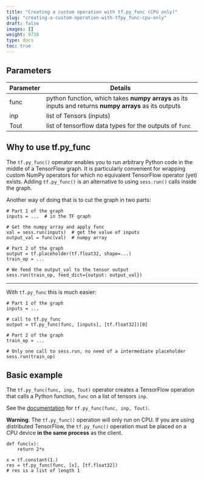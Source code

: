 ```yaml
---
title: "Creating a custom operation with tf.py_func (CPU only)"
slug: "creating-a-custom-operation-with-tfpy_func-cpu-only"
draft: false
images: []
weight: 9738
type: docs
toc: true
---
```


## Parameters
Parameter | Details
---       | ---
func      | python function, which takes **numpy arrays** as its inputs and returns **numpy arrays** as its outputs
inp       | list of Tensors (inputs)
Tout      | list of tensorflow data types for the outputs of `func`

## Why to use tf.py_func
The `tf.py_func()` operator enables you to run arbitrary Python code in the middle of a TensorFlow graph. It is particularly convenient for wrapping custom NumPy operators for which no equivalent TensorFlow operator (yet) exists. Adding `tf.py_func()` is an alternative to using `sess.run()` calls inside the graph.

Another way of doing that is to cut the graph in two parts:

<!-- language: lang-py -->
    # Part 1 of the graph
    inputs = ...  # in the TF graph

    # Get the numpy array and apply func
    val = sess.run(inputs)  # get the value of inputs
    output_val = func(val)  # numpy array
    
    # Part 2 of the graph
    output = tf.placeholder(tf.float32, shape=...)
    train_op = ...

    # We feed the output_val to the tensor output
    sess.run(train_op, feed_dict={output: output_val})

---

With `tf.py_func` this is much easier:

<!-- language: lang-py -->

    # Part 1 of the graph
    inputs = ...

    # call to tf.py_func
    output = tf.py_func(func, [inputs], [tf.float32])[0]

    # Part 2 of the graph
    train_op = ...

    # Only one call to sess.run, no need of a intermediate placeholder
    sess.run(train_op)
    

## Basic example
The `tf.py_func(func, inp, Tout)` operator creates a TensorFlow operation that calls a Python function, `func` on a list of tensors `inp`.

See the [documentation][1] for `tf.py_func(func, inp, Tout)`.

**Warning**: The `tf.py_func()` operation will only run on CPU. If you are using distributed TensorFlow, the `tf.py_func()` operation must be placed on a CPU device **in the same process** as the client.

<!-- language: lang-py -->

    def func(x):
        return 2*x
    
    x = tf.constant(1.)
    res = tf.py_func(func, [x], [tf.float32])
    # res is a list of length 1


[1]: https://www.tensorflow.org/versions/master/api_docs/python/script_ops.html#py_func

